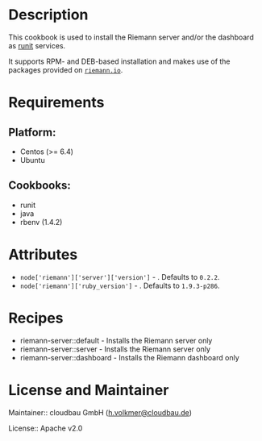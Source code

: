 # Description

This cookbook is used to install the Riemann server and/or the dashboard as [runit](http://smarden.org/runit/) services.

It supports RPM- and DEB-based installation and makes use of the packages provided on [`riemann.io`](http://riemann.io).

# Requirements

## Platform:

* Centos (>= 6.4)
* Ubuntu

## Cookbooks:

* runit
* java
* rbenv (1.4.2)

# Attributes

* `node['riemann']['server']['version']` - . Defaults to `0.2.2`.
* `node['riemann']['ruby_version']` - . Defaults to `1.9.3-p286`.

# Recipes

* riemann-server::default - Installs the Riemann server only
* riemann-server::server - Installs the Riemann server only
* riemann-server::dashboard - Installs the Riemann dashboard only

# License and Maintainer

Maintainer:: cloudbau GmbH (<h.volkmer@cloudbau.de>)

License:: Apache v2.0
